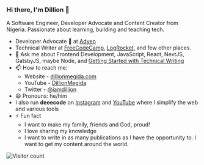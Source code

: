 ### Hi there, I'm Dillion 👋

A Software Engineer, Developer Advocate and Content Creator from Nigeria. Passionate about learning, building and teaching tech.

<!-- - 🔭 I’m currently working on [sku -->
<!-- - 🌱 I’m currently learning Web Accessibility practices and Getting better at React.
- 👯 I’m looking to remote job opportunites to contribute my building and teaching skills as a team player in an awesome company. -->
- Developer Advocate 🥑 at [Adyen](https://www.adyen.com/)
- Technical Writer at [FreeCodeCamp](https://www.freecodecamp.org/news/author/dillionmegida/), [LogRocket](https://blog.logrocket.com/author/dillion-megida/), and few other places.
- 💬 Ask me about Frontend Development, JavaScript, React, NextJS, GatsbyJS, maybe Node, and [Getting Started with Technical Writing](https://writing.dillionmegida.com/)
- 📫 How to reach me:
  - Website - [dillionmegida.com](https://dillionmegida.com/)
  - YouTube - [DillionMegida](https://bit.ly/2RMfqfX)
  - Twitter - [@iamdillion](https://twitter.com/iamdillion)
- 😄 Pronouns: he/him
- I also run **deeecode** on [Instagram](https://www.instagram.com/deeecode/) and [YouTube](https://www.youtube.com/channel/UCYcBEebHKfCZZKigbGa5Kpg) where I simplify the web and various tools
- ⚡ Fun fact
  - I want to make my family, friends and God, proud!
  - I love sharing my knowledge
  - I want to write in as many publications as I have the opportunity to. I want to get my content around the world.
  
![Visitor count](https://visitor-badge.glitch.me/badge?page_id=dillionmegida.visitor-badge)
